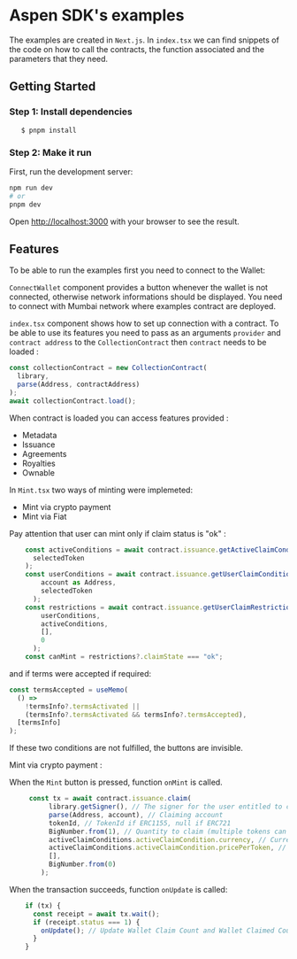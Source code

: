 # Aspen SDK's examples

The examples are created in `Next.js`. In `index.tsx` we can find snippets of the code on how to call the contracts, the function associated and the parameters that they need.

## Getting Started

### Step 1: Install dependencies

```
   $ pnpm install
```

### Step 2: Make it run

First, run the development server:

```bash
npm run dev
# or
pnpm dev
```

Open [http://localhost:3000](http://localhost:3000) with your browser to see the result.

## Features

To be able to run the examples first you need to connect to the Wallet:

`ConnectWallet` component provides a button whenever the wallet is not connected, otherwise network informations should be displayed.
You need to connect with Mumbai network where examples contract are deployed.

`index.tsx` component shows how to set up connection with a contract. To be able to use its features you need to pass as an arguments `provider` and `contract address` to the `CollectionContract`
then `contract` needs to be loaded :

```js
const collectionContract = new CollectionContract(
  library,
  parse(Address, contractAddress)
);
await collectionContract.load();
```

When contract is loaded you can access features provided :

- Metadata
- Issuance
- Agreements
- Royalties
- Ownable

In `Mint.tsx` two ways of minting were implemeted:

- Mint via crypto payment
- Mint via Fiat

Pay attention that user can mint only if claim status is "ok" :

```js
    const activeConditions = await contract.issuance.getActiveClaimConditions(
      selectedToken
    );
    const userConditions = await contract.issuance.getUserClaimConditions(
        account as Address,
        selectedToken
      );
    const restrictions = await contract.issuance.getUserClaimRestrictions(
        userConditions,
        activeConditions,
        [],
        0
      );
    const canMint = restrictions?.claimState === "ok";
```

and if terms were accepted if required:

```js
const termsAccepted = useMemo(
  () =>
    !termsInfo?.termsActivated ||
    (termsInfo?.termsActivated && termsInfo?.termsAccepted),
  [termsInfo]
);
```

If these two conditions are not fulfilled, the buttons are invisible.

Mint via crypto payment :

When the `Mint` button is pressed, function `onMint` is called.

```js
     const tx = await contract.issuance.claim(
          library.getSigner(), // The signer for the user entitled to claim
          parse(Address, account), // Claiming account
          tokenId, // TokenId if ERC1155, null if ERC721
          BigNumber.from(1), // Quantity to claim (multiple tokens can be claimed in a single call for both ERC721 and ERC1155)
          activeClaimConditions.activeClaimCondition.currency, // Currency
          activeClaimConditions.activeClaimCondition.pricePerToken, // Price per token
          [],
          BigNumber.from(0)
        );
```

When the transaction succeeds, function `onUpdate` is called:
```js
    if (tx) {
      const receipt = await tx.wait();
      if (receipt.status === 1) {
        onUpdate(); // Update Wallet Claim Count and Wallet Claimed Count In Phase
      }
    }
```

